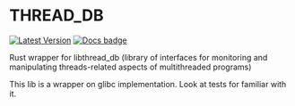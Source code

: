 # THREAD_DB

[![Latest Version]][crates.io] [![Docs badge]][docs.rs]

[Latest Version]: https://img.shields.io/crates/v/thread_db.svg
[crates.io]: https://crates.io/crates/thread_db

[Docs badge]: https://img.shields.io/badge/docs.rs-rustdoc-green
[docs.rs]: https://docs.rs/thread_db/

Rust wrapper for libthread_db (library of interfaces for monitoring and manipulating threads-related aspects of multithreaded programs)

This lib is a wrapper on glibc implementation. Look at tests for familiar with it.
